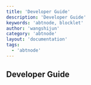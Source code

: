 ```yaml
---
title: 'Developer Guide'
description: 'Developer Guide'
keywords: 'abtnode, blocklet'
author: 'wangshijun'
category: 'abtnode'
layout: 'documentation'
tags:
  - 'abtnode'
---
```


## Developer Guide

[//]: # (TODO: Finish Document)
